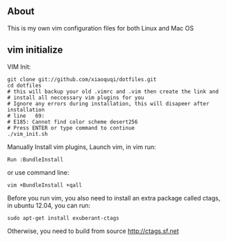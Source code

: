 ## About

This is my own vim configuration files for both Linux and Mac OS

## vim initialize

VIM Init:

    git clone git://github.com/xiaoquqi/dotfiles.git
    cd dotfiles
    # this will backup your old .vimrc and .vim then create the link and 
    # install all neccessary vim plugins for you
    # Ignore any errors during installation, this will disapeer after installation
    # line   69:
    # E185: Cannot find color scheme desert256
    # Press ENTER or type command to continue
    ./vim_init.sh

Manually Install vim plugins, Launch vim, in vim run:

    Run :BundleInstall

or use command line:

    vim +BundleInstall +qall
    
Before you run vim, you also need to install an extra package called ctags, in ubuntu 12.04, you can run:

    sudo apt-get install exuberant-ctags
    
Otherwise, you need to build from source http://ctags.sf.net


